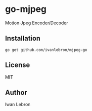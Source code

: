 # go-mjpeg

Motion Jpeg Encoder/Decoder

## Installation

```
go get github.com/ivanlebron/mjpeg-go
```

## License

MIT

## Author

Iwan Lebron
